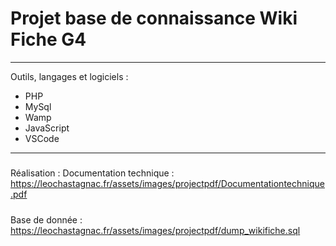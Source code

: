 # Projet base de connaissance Wiki Fiche G4

-----------------

Outils, langages et logiciels :

* PHP
* MySql
* Wamp
* JavaScript
* VSCode

-----------------
#####
Réalisation :
Documentation technique : 
https://leochastagnac.fr/assets/images/projectpdf/Documentationtechnique.pdf  
#####
Base de donnée : 
https://leochastagnac.fr/assets/images/projectpdf/dump_wikifiche.sql
